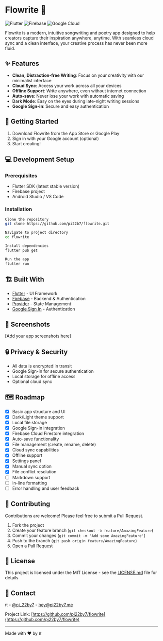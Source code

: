 # Flowrite 📝

![Flutter](https://img.shields.io/badge/Flutter-%2302569B.svg?style=for-the-badge&logo=Flutter&logoColor=white)
![Firebase](https://img.shields.io/badge/firebase-%23039BE5.svg?style=for-the-badge&logo=firebase)
![Google Cloud](https://img.shields.io/badge/GoogleCloud-%234285F4.svg?style=for-the-badge&logo=google-cloud&logoColor=white)

Flowrite is a modern, intuitive songwriting and poetry app designed to help creators capture their inspiration anywhere, anytime. With seamless cloud sync and a clean interface, your creative process has never been more fluid.

## ✨ Features

- **Clean, Distraction-free Writing**: Focus on your creativity with our minimalist interface
- **Cloud Sync**: Access your work across all your devices
- **Offline Support**: Write anywhere, even without internet connection
- **Auto-save**: Never lose your work with automatic saving
- **Dark Mode**: Easy on the eyes during late-night writing sessions
- **Google Sign-in**: Secure and easy authentication

## 🚀 Getting Started

1. Download Flowrite from the App Store or Google Play
2. Sign in with your Google account (optional)
3. Start creating!

## 💻 Development Setup

### Prerequisites
- Flutter SDK (latest stable version)
- Firebase project
- Android Studio / VS Code

### Installation
```bash
Clone the repository
git clone https://github.com/pi22b7/flowrite.git

Navigate to project directory
cd flowrite

Install dependencies
flutter pub get

Run the app
flutter run
```


## 🏗️ Built With

- [Flutter](https://flutter.dev/) - UI Framework
- [Firebase](https://firebase.google.com/) - Backend & Authentication
- [Provider](https://pub.dev/packages/provider) - State Management
- [Google Sign In](https://pub.dev/packages/google_sign_in) - Authentication

## 📱 Screenshots

[Add your app screenshots here]

## 🔒 Privacy & Security

- All data is encrypted in transit
- Google Sign-in for secure authentication
- Local storage for offline access
- Optional cloud sync

## 🗺️ Roadmap

- [x] Basic app structure and UI
- [x] Dark/Light theme support
- [x] Local file storage
- [x] Google Sign-in integration
- [x] Firebase Cloud Firestore integration
- [x] Auto-save functionality
- [x] File management (create, rename, delete)
- [x] Cloud sync capabilities
- [x] Offline support
- [x] Settings panel
- [x] Manual sync option
- [x] File conflict resolution
- [ ] Markdown support
- [ ] In-line formatting
- [ ] Error handling and user feedback

## 🤝 Contributing

Contributions are welcome! Please feel free to submit a Pull Request.

1. Fork the project
2. Create your feature branch (`git checkout -b feature/AmazingFeature`)
3. Commit your changes (`git commit -m 'Add some AmazingFeature'`)
4. Push to the branch (`git push origin feature/AmazingFeature`)
5. Open a Pull Request

## 📄 License

This project is licensed under the MIT License - see the [LICENSE.md](LICENSE.md) file for details

## 📧 Contact

π - [@pi_22by7](https://www.threads.net/@pi_22by7) - hey@pi22by7.me

Project Link: [https://github.com/pi22by7/flowrite](https://github.com/pi22by7/flowrite)

---

Made with ❤️ by π